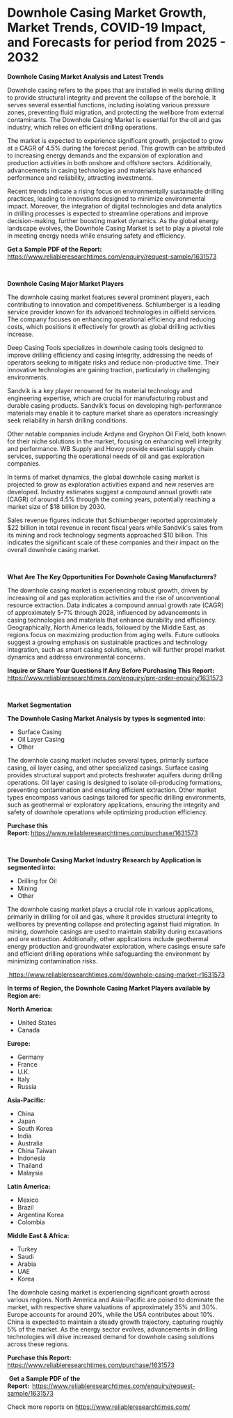 <p><h1>Downhole Casing Market Growth, Market Trends, COVID-19 Impact, and Forecasts for period from 2025 - 2032</h1></p><p><strong>Downhole Casing Market Analysis and Latest Trends</strong></p>
<p><p>Downhole casing refers to the pipes that are installed in wells during drilling to provide structural integrity and prevent the collapse of the borehole. It serves several essential functions, including isolating various pressure zones, preventing fluid migration, and protecting the wellbore from external contaminants. The Downhole Casing Market is essential for the oil and gas industry, which relies on efficient drilling operations.</p><p>The market is expected to experience significant growth, projected to grow at a CAGR of 4.5% during the forecast period. This growth can be attributed to increasing energy demands and the expansion of exploration and production activities in both onshore and offshore sectors. Additionally, advancements in casing technologies and materials have enhanced performance and reliability, attracting investments.</p><p>Recent trends indicate a rising focus on environmentally sustainable drilling practices, leading to innovations designed to minimize environmental impact. Moreover, the integration of digital technologies and data analytics in drilling processes is expected to streamline operations and improve decision-making, further boosting market dynamics. As the global energy landscape evolves, the Downhole Casing Market is set to play a pivotal role in meeting energy needs while ensuring safety and efficiency.</p></p>
<p><strong>Get a Sample PDF of the Report:&nbsp;</strong> <a href="https://www.reliableresearchtimes.com/enquiry/request-sample/1631573?utm_campaign=2643&utm_medium=2&utm_source=Github&utm_content=ia&utm_term=10042025&utm_id=downhole-casing">https://www.reliableresearchtimes.com/enquiry/request-sample/1631573</a></p>
<p>&nbsp;</p>
<p><strong>Downhole Casing Major Market Players</strong></p>
<p><p>The downhole casing market features several prominent players, each contributing to innovation and competitiveness. Schlumberger is a leading service provider known for its advanced technologies in oilfield services. The company focuses on enhancing operational efficiency and reducing costs, which positions it effectively for growth as global drilling activities increase.</p><p>Deep Casing Tools specializes in downhole casing tools designed to improve drilling efficiency and casing integrity, addressing the needs of operators seeking to mitigate risks and reduce non-productive time. Their innovative technologies are gaining traction, particularly in challenging environments.</p><p>Sandvik is a key player renowned for its material technology and engineering expertise, which are crucial for manufacturing robust and durable casing products. Sandvik’s focus on developing high-performance materials may enable it to capture market share as operators increasingly seek reliability in harsh drilling conditions.</p><p>Other notable companies include Ardyne and Gryphon Oil Field, both known for their niche solutions in the market, focusing on enhancing well integrity and performance. WB Supply and Hovoy provide essential supply chain services, supporting the operational needs of oil and gas exploration companies.</p><p>In terms of market dynamics, the global downhole casing market is projected to grow as exploration activities expand and new reserves are developed. Industry estimates suggest a compound annual growth rate (CAGR) of around 4.5% through the coming years, potentially reaching a market size of $18 billion by 2030.</p><p>Sales revenue figures indicate that Schlumberger reported approximately $22 billion in total revenue in recent fiscal years while Sandvik's sales from its mining and rock technology segments approached $10 billion. This indicates the significant scale of these companies and their impact on the overall downhole casing market.</p></p>
<p>&nbsp;</p>
<p><strong>What Are The Key Opportunities For Downhole Casing Manufacturers?</strong></p>
<p><p>The downhole casing market is experiencing robust growth, driven by increasing oil and gas exploration activities and the rise of unconventional resource extraction. Data indicates a compound annual growth rate (CAGR) of approximately 5-7% through 2028, influenced by advancements in casing technologies and materials that enhance durability and efficiency. Geographically, North America leads, followed by the Middle East, as regions focus on maximizing production from aging wells. Future outlooks suggest a growing emphasis on sustainable practices and technology integration, such as smart casing solutions, which will further propel market dynamics and address environmental concerns.</p></p>
<p><strong>Inquire or Share Your Questions If Any Before Purchasing This Report:</strong> <a href="https://www.reliableresearchtimes.com/enquiry/pre-order-enquiry/1631573?utm_campaign=2643&utm_medium=2&utm_source=Github&utm_content=ia&utm_term=10042025&utm_id=downhole-casing">https://www.reliableresearchtimes.com/enquiry/pre-order-enquiry/1631573</a></p>
<p>&nbsp;</p>
<p><strong>Market Segmentation</strong></p>
<p><strong>The Downhole Casing Market Analysis by types is segmented into:</strong></p>
<p><ul><li>Surface Casing</li><li>Oil Layer Casing</li><li>Other</li></ul></p>
<p><p>The downhole casing market includes several types, primarily surface casing, oil layer casing, and other specialized casings. Surface casing provides structural support and protects freshwater aquifers during drilling operations. Oil layer casing is designed to isolate oil-producing formations, preventing contamination and ensuring efficient extraction. Other market types encompass various casings tailored for specific drilling environments, such as geothermal or exploratory applications, ensuring the integrity and safety of downhole operations while optimizing production efficiency.</p></p>
<p><strong>Purchase this Report:&nbsp;</strong><a href="https://www.reliableresearchtimes.com/purchase/1631573?utm_campaign=2643&utm_medium=2&utm_source=Github&utm_content=ia&utm_term=10042025&utm_id=downhole-casing">https://www.reliableresearchtimes.com/purchase/1631573</a></p>
<p>&nbsp;</p>
<p><strong>The Downhole Casing Market Industry Research by Application is segmented into:</strong></p>
<p><ul><li>Drilling for Oil</li><li>Mining</li><li>Other</li></ul></p>
<p><p>The downhole casing market plays a crucial role in various applications, primarily in drilling for oil and gas, where it provides structural integrity to wellbores by preventing collapse and protecting against fluid migration. In mining, downhole casings are used to maintain stability during excavations and ore extraction. Additionally, other applications include geothermal energy production and groundwater exploration, where casings ensure safe and efficient drilling operations while safeguarding the environment by minimizing contamination risks.</p></p>
<p><a href="https://www.reliableresearchtimes.com/downhole-casing-market-r1631573?utm_campaign=2643&utm_medium=2&utm_source=Github&utm_content=ia&utm_term=10042025&utm_id=downhole-casing">&nbsp;https://www.reliableresearchtimes.com/downhole-casing-market-r1631573</a></p>
<p><strong>In terms of Region, the Downhole Casing Market Players available by Region are:</strong></p>
<p>
    <p> <strong> North America: </strong>
        <ul>
            <li>United States</li>
            <li>Canada</li>
        </ul>
        </p> 
    <p> <strong> Europe: </strong>
        <ul>
            <li>Germany</li>
            <li>France</li>
            <li>U.K.</li>
            <li>Italy</li>
            <li>Russia</li>
        </ul>
        </p> 
    <p> <strong> Asia-Pacific: </strong>
        <ul>
            <li>China</li>
            <li>Japan</li>
            <li>South Korea</li>
            <li>India</li>
            <li>Australia</li>
            <li>China Taiwan</li>
            <li>Indonesia</li>
            <li>Thailand</li>
            <li>Malaysia</li>
        </ul>
        </p> 
    <p> <strong> Latin America: </strong>
        <ul>
            <li>Mexico</li>
            <li>Brazil</li>
            <li>Argentina Korea</li>
            <li>Colombia</li>
        </ul>
        </p> 
    <p> <strong> Middle East & Africa: </strong>
        <ul>
            <li>Turkey</li>
            <li>Saudi</li>
            <li>Arabia</li>
            <li>UAE</li>
            <li>Korea</li>
        </ul>
    </p>
    </p>
<p><p>The downhole casing market is experiencing significant growth across various regions. North America and Asia-Pacific are poised to dominate the market, with respective share valuations of approximately 35% and 30%. Europe accounts for around 20%, while the USA contributes about 10%. China is expected to maintain a steady growth trajectory, capturing roughly 5% of the market. As the energy sector evolves, advancements in drilling technologies will drive increased demand for downhole casing solutions across these regions.</p></p>
<p><strong>Purchase this Report: </strong><a href="https://www.reliableresearchtimes.com/purchase/1631573?utm_campaign=2643&utm_medium=2&utm_source=Github&utm_content=ia&utm_term=10042025&utm_id=downhole-casing">https://www.reliableresearchtimes.com/purchase/1631573</a></p>
<p>&nbsp;<strong>Get a Sample PDF of the Report:&nbsp;&nbsp;</strong><a href="https://www.reliableresearchtimes.com/enquiry/request-sample/1631573?utm_campaign=2643&utm_medium=2&utm_source=Github&utm_content=ia&utm_term=10042025&utm_id=downhole-casing">https://www.reliableresearchtimes.com/enquiry/request-sample/1631573</a></p>
<p><strong></strong></p>
<p>Check more reports on <a href="https://www.reliableresearchtimes.com/?utm_campaign=2643&utm_medium=2&utm_source=Github&utm_content=ia&utm_term=10042025&utm_id=downhole-casing">https://www.reliableresearchtimes.com/</a></p>